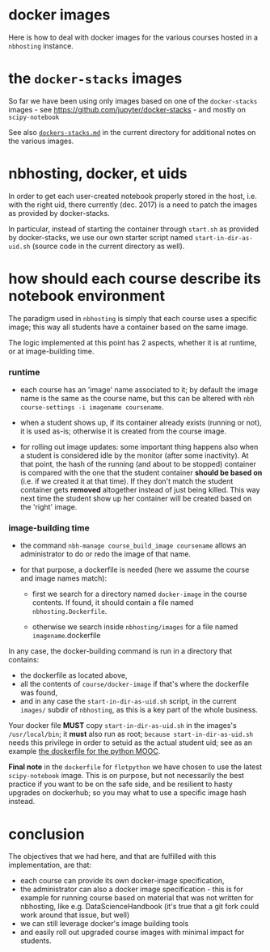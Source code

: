 # docker images

Here is how to deal with docker images for the various courses hosted in a `nbhosting` instance.

# the `docker-stacks` images

So far we have been using only images based on one of the `docker-stacks` images - see https://github.com/jupyter/docker-stacks - and mostly on `scipy-notebook`

See also [`dockers-stacks.md`](docker-stacks.md) in the current directory for additional notes on the various images.

# nbhosting, docker, et uids

In order to get each user-created notebook properly stored in the host, i.e. with the right uid, there currently (dec. 2017) is a need to patch the images as provided by docker-stacks.

In particular, instead of starting the container through `start.sh` as provided by docker-stacks, we use our own starter script named `start-in-dir-as-uid.sh` (source code in the current directory as well).


# how should each course describe its notebook environment

The paradigm used in `nbhosting` is simply that each course uses a specific image; this way all students have a container based on the same image.

The logic implemented at this point has 2 aspects, whether it is at runtime, or at image-building time.

### runtime

* each course has an 'image' name associated to it; by default the image name is the same as the course name, but this can be altered with `nbh course-settings -i imagename coursename`.

* when a student shows up, if its container already exists (running or not), it is used as-is; otherwise it is created from the course image.

* for rolling out image updates: some important thing happens also when a student is considered idle by the monitor (after some inactivity). At that point, the hash of the running (and about to be stopped) container is compared with the one that the student container **should be based on** (i.e. if we created it at that time). If they don't match the student container gets **removed** altogether instead of just being killed. This way next time the student show up her container will be created based on the 'right' image.

### image-building time

* the command `nbh-manage course_build_image coursename` allows an administrator to do or redo the image of that name.

* for that purpose, a dockerfile is needed (here we assume the course and image names match):

  * first we search for a directory named `docker-image` in the course contents. If found, it should contain a file named `nbhosting.Dockerfile`.

  * otherwise we search inside `nbhosting/images` for a file named `imagename`.dockerfile

In any case, the docker-building command is run in a directory that contains:

* the dockerfile as located above,
* all the contents of `course/docker-image` if that's where the dockerfile was found,
* and in any case the `start-in-dir-as-uid.sh` script, in the current `images/` subdir of `nbhosting`, as this is a key part of the whole business.

Your docker file **MUST** copy `start-in-dir-as-uid.sh` in the images's `/usr/local/bin`; it **must** also run as root; `because start-in-dir-as-uid.sh` needs this privilege in order to setuid as the actual student uid; see as an example [the dockerfile for the python MOOC](https://github.com/parmentelat/flotpython/blob/master/docker-image/nbhosting.Dockerfile).

**Final note** in the `dockerfile` for `flotpython` we have chosen to use the latest `scipy-notebook` image. This is on purpose, but not necessarily the best practice if you want to be on the safe side, and be resilient to hasty upgrades on dockerhub; so you may what to use a specific image hash instead.

# conclusion

The objectives that we had here, and that are fulfilled with this implementation, are that:

* each course can provide its own docker-image specification,
* the administrator can also a docker image specification - this is for example for running course based on material that was not written for nbhosting, like e.g. DataScienceHandbook (it's true that a git fork could work around that issue, but well)
* we can still leverage docker's image building tools
* and easily roll out upgraded course images with minimal impact for students.

